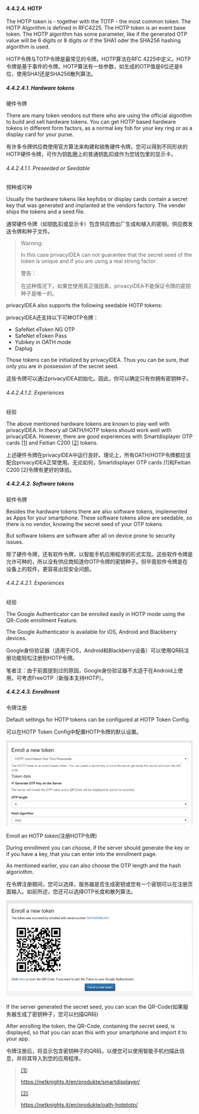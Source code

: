 #### 4.4.2.4. HOTP

The HOTP token is - together with the TOTP - the most common token. The HOTP Algorithm is defined in RFC4225. The HOTP token is an event base token. The HOTP algorithm has some parameter, like if the generated OTP value will be 6 digits or 8 digits or if the SHA1 oder the SHA256 hashing algorithm is used.

HOTP令牌与TOTP令牌是最常见的令牌。HOTP算法在RFC 4225中定义。HOTP令牌是基于事件的令牌。HOTP算法有一些参数，如生成的OTP值是6位还是8位，使用SHA1还是SHA256散列算法。

##### 4.4.2.4.1. Hardware tokens

硬件令牌

There are many token vendors out there who are using the official algorithm to build and sell hardware tokens. You can get HOTP based hardware tokens in different form factors, as a normal key fob for your key ring or as a display card for your purse.

有许多令牌供应商使用官方算法来构建和销售硬件令牌。您可以得到不同形状的HOTP硬件令牌，可作为钥匙圈上的普通钥匙扣或作为您钱包里的显示卡。

###### 4.4.2.4.1.1. Preseeded or Seedable

预种或可种

Usually the hardware tokens like keyfobs or display cards contain a secret key that was generated and implanted at the vendors factory. The vender ships the tokens and a seed file.

通常硬件令牌（如钥匙扣或显示卡）包含供应商出厂生成和植入的密钥。供应商发送令牌和种子文件。

> Warning:
> 
> In this case privacyIDEA can not guarantee that the secret seed of the token is unique and if you are using a real strong factor.
> 
> 警告：
> 
> 在这种情况下，如果您使用真正强因素，privacyIDEA不能保证令牌的密钥种子是唯一的。

privacyIDEA also supports the following seedable HOTP tokens:

privacyIDEA还支持以下可种OTP令牌：

* SafeNet eToken NG OTP
* SafeNet eToken Pass
* Yubikey in OATH mode
* Daplug

Those tokens can be initialized by privacyIDEA. Thus you can be sure, that only you are in possession of the secret seed.

这些令牌可以通过privacyIDEA初始化。因此，你可以确定只有你拥有密钥种子。

###### 4.4.2.4.1.2. Experiences

经验

The above mentioned hardware tokens are known to play well with privacyIDEA. In theory all OATH/HOTP tokens should work well with privacyIDEA. However, there are good experiences with Smartdisplayer OTP cards <span id="id1">[[1]](#smartdisplayer)</span> and Feitian C200 <span id="id2">[[2]](#feitian)</span> tokens.

上述硬件令牌在privacyIDEA中运行良好。理论上，所有OATH/HOTP令牌都应该配合privacyIDEA正常使用。无论如何，Smartdisplayer OTP cards [1]和Feitian C200 [2]令牌有更好的体验。

##### 4.4.2.4.2. Software tokens

软件令牌

Besides the hardware tokens there are also software tokens, implemented as Apps for your smartphone. These software tokens allow are seedable, so there is no vendor, knowing the secret seed of your OTP tokens.

But software tokens are software after all on device prone to security issues.

除了硬件令牌，还有软件令牌，以智能手机应用程序的形式实现。这些软件令牌是允许可种的，所以没有供应商知道你OTP令牌的密钥种子。但毕竟软件令牌是在设备上的软件，更容易出现安全问题。

###### 4.4.2.4.2.1. Experiences

经验

The Google Authenticator can be enrolled easily in HOTP mode using the QR-Code enrollment Feature.

The Google Authenticator is available for iOS, Android and Blackberry devices.

Google身份验证器（适用于iOS，Android和Blackberry设备）可以使用QR码注册功能轻松注册到HOTP令牌。

笔者注：由于前面提到过的原因，Google身份验证器不太适于在Android上使用，可考虑FreeOTP（新版本支持HOTP）。

##### 4.4.2.4.3. Enrollment

令牌注册

Default settings for HOTP tokens can be configured at HOTP Token Config.

可以在HOTP Token Config中配置HOTP令牌的默认设置。

![enroll_hotp1](../Contents/enroll_hotp1.png)

Enroll an HOTP token(注册HOTP令牌)

During enrollment you can choose, if the server should generate the key or if you have a key, that you can enter into the enrollment page.

As mentioned earlier, you can also choose the OTP length and the hash algoriothm.

在令牌注册期间，您可以选择，服务器是否生成密钥或您有一个密钥可以在注册页面输入。如前所述，您还可以选择OTP长度和散列算法。

![enroll_hotp2](../Contents/enroll_hotp2.png)

If the server generated the secret seed, you can scan the QR-Code(如果服务器生成了密钥种子，您可以扫描QR码)

After enrolling the token, the QR-Code, containing the secret seed, is displayed, so that you can scan this with your smartphone and import it to your app.

令牌注册后，将显示包含密钥种子的QR码，以便您可以使用智能手机扫描此信息，并将其导入到您的应用程序。

> <span id="smartdisplayer">[[1]](#id1)</span>:
> 
> <https://netknights.it/en/produkte/smartdisplayer/>
> 
> <span id="feitian">[[2]](#id2)</span>:
> 
> <https://netknights.it/en/produkte/oath-hotptotp/>